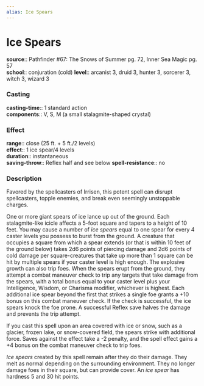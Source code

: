 ```yaml
---
alias: Ice Spears
---
```


# Ice Spears 

**source**:: Pathfinder \#67: The Snows of Summer pg. 72, Inner Sea Magic pg. 57  
**school**:: conjuration (cold)
**level**:: arcanist 3, druid 3, hunter 3, sorcerer 3, witch 3, wizard 3

### Casting 

**casting-time**:: 1 standard action  
**components**:: V, S, M (a small stalagmite-shaped crystal)

### Effect 

**range**:: close (25 ft. + 5 ft./2 levels)  
**effect**:: 1 ice spear/4 levels  
**duration**:: instantaneous  
**saving-throw**:: Reflex half and see below
**spell-resistance**:: no

### Description 

Favored by the spellcasters of Irrisen, this potent spell can disrupt spellcasters, topple enemies, and break even seemingly unstoppable charges.  
  
One or more giant spears of ice lance up out of the ground. Each stalagmite-like icicle affects a 5-foot square and tapers to a height of 10 feet. You may cause a number of *ice spears* equal to one spear for every 4 caster levels you possess to burst from the ground. A creature that occupies a square from which a spear extends (or that is within 10 feet of the ground below) takes 2d6 points of piercing damage and 2d6 points of cold damage per square-creatures that take up more than 1 square can be hit by multiple spears if your caster level is high enough. The explosive growth can also trip foes. When the spears erupt from the ground, they attempt a combat maneuver check to trip any targets that take damage from the spears, with a total bonus equal to your caster level plus your Intelligence, Wisdom, or Charisma modifier, whichever is highest. Each additional ice spear beyond the first that strikes a single foe grants a +10 bonus on this combat maneuver check. If the check is successful, the ice spears knock the foe prone. A successful Reflex save halves the damage and prevents the trip attempt.  
  
If you cast this spell upon an area covered with ice or snow, such as a glacier, frozen lake, or snow-covered field, the spears strike with additional force. Saves against the effect take a -2 penalty, and the spell effect gains a +4 bonus on the combat maneuver check to trip foes.  
  
*Ice spears* created by this spell remain after they do their damage. They melt as normal depending on the surrounding environment. They no longer damage foes in their square, but can provide cover. An *ice spear* has hardness 5 and 30 hit points.
